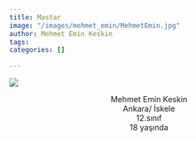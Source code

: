 ```yaml
---
title: Mastar
image: "/images/mehmet_emin/MehmetEmin.jpg"
author: Mehmet Emin Keskin
tags:
categories: []

---
```


<img class="special-img-class" src="/images/mehmet_emin/mehmet_emin1.jpg"/>


<p align = "center">
          Mehmet Emin Keskin<br>
          Ankara/ İskele<br>  
          12.sınıf<br>  
          18 yaşında<br>  
</p>

